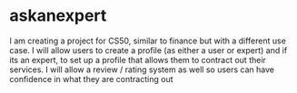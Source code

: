 # askanexpert
I am creating a project for CS50, similar to finance but with a different use case.  I will allow users to create a profile (as either a user or expert) and if its an expert, to set up a profile that allows them to contract out their services.  I will allow a review / rating system as well so users can have confidence in what they are contracting out
